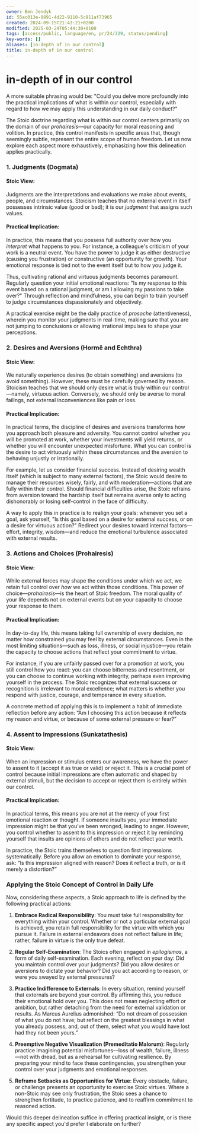 ```yaml
---
owner: Ben Jendyk
id: 55ac013e-0891-4d22-9110-5c911af73965
created: 2024-09-15T21:43:21+0200
modified: 2025-03-24T05:44:30+0100
tags: [access/public, language/en, pr/24/329, status/pending]
key-words: []
aliases: [in-depth of in our control]
title: in-depth of in our control
---
```


# in-depth of in our control

A more suitable phrasing would be: "Could you delve more profoundly into the practical implications of what is within our control, especially with regard to how we may apply this understanding in our daily conduct?"

The Stoic doctrine regarding what is within our control centers primarily on the domain of our *prohairesis*—our capacity for moral reasoning and volition. In practice, this control manifests in specific areas that, though seemingly subtle, represent the entire scope of human freedom. Let us now explore each aspect more exhaustively, emphasizing how this delineation applies practically.

### 1. **Judgments (Dogmata)**

#### Stoic View:
Judgments are the interpretations and evaluations we make about events, people, and circumstances. Stoicism teaches that no external event in itself possesses intrinsic value (good or bad); it is our *judgment* that assigns such values.

#### Practical Implication:
In practice, this means that you possess full authority over how you *interpret* what happens to you. For instance, a colleague's criticism of your work is a neutral event. You have the power to judge it as either destructive (causing you frustration) or constructive (an opportunity for growth). Your emotional response is tied not to the event itself but to how you judge it.

Thus, cultivating rational and virtuous judgments becomes paramount. Regularly question your initial emotional reactions: "Is my response to this event based on a rational judgment, or am I allowing my passions to take over?" Through reflection and mindfulness, you can begin to train yourself to judge circumstances dispassionately and objectively.

A practical exercise might be the daily practice of *prosoche* (attentiveness), wherein you monitor your judgments in real-time, making sure that you are not jumping to conclusions or allowing irrational impulses to shape your perceptions.

### 2. **Desires and Aversions (Hormê and Echthra)**

#### Stoic View:
We naturally experience desires (to obtain something) and aversions (to avoid something). However, these must be carefully governed by reason. Stoicism teaches that we should only desire what is truly within our control—namely, virtuous action. Conversely, we should only be averse to moral failings, not external inconveniences like pain or loss.

#### Practical Implication:
In practical terms, the discipline of desires and aversions transforms how you approach both pleasure and adversity. You cannot control whether you will be promoted at work, whether your investments will yield returns, or whether you will encounter unexpected misfortune. What you can control is the desire to act virtuously within these circumstances and the aversion to behaving unjustly or irrationally.

For example, let us consider financial success. Instead of desiring wealth itself (which is subject to many external factors), the Stoic would desire to manage their resources wisely, fairly, and with moderation—actions that are fully within their control. Should financial difficulties arise, the Stoic refrains from aversion toward the hardship itself but remains averse only to acting dishonorably or losing self-control in the face of difficulty.

A way to apply this in practice is to realign your goals: whenever you set a goal, ask yourself, "Is this goal based on a desire for external success, or on a desire for virtuous action?" Redirect your desires toward internal factors—effort, integrity, wisdom—and reduce the emotional turbulence associated with external results.

### 3. **Actions and Choices (Prohairesis)**

#### Stoic View:
While external forces may shape the conditions under which we act, we retain full control over *how* we act within those conditions. This power of choice—*prohairesis*—is the heart of Stoic freedom. The moral quality of your life depends not on external events but on your capacity to choose your response to them.

#### Practical Implication:
In day-to-day life, this means taking full ownership of every decision, no matter how constrained you may feel by external circumstances. Even in the most limiting situations—such as loss, illness, or social injustice—you retain the capacity to choose actions that reflect your commitment to virtue.

For instance, if you are unfairly passed over for a promotion at work, you still control how you react: you can choose bitterness and resentment, or you can choose to continue working with integrity, perhaps even improving yourself in the process. The Stoic recognizes that external success or recognition is irrelevant to moral excellence; what matters is whether you respond with justice, courage, and temperance in every situation.

A concrete method of applying this is to implement a habit of immediate reflection before any action: “Am I choosing this action because it reflects my reason and virtue, or because of some external pressure or fear?”

### 4. **Assent to Impressions (Sunkatathesis)**

#### Stoic View:
When an impression or stimulus enters our awareness, we have the power to assent to it (accept it as true or valid) or reject it. This is a crucial point of control because initial impressions are often automatic and shaped by external stimuli, but the decision to accept or reject them is entirely within our control.

#### Practical Implication:
In practical terms, this means you are not at the mercy of your first emotional reaction or thought. If someone insults you, your immediate impression might be that you’ve been wronged, leading to anger. However, you control whether to assent to this impression or reject it by reminding yourself that insults are opinions of others and do not reflect your worth.

In practice, the Stoic trains themselves to question first impressions systematically. Before you allow an emotion to dominate your response, ask: “Is this impression aligned with reason? Does it reflect a truth, or is it merely a distortion?”

### Applying the Stoic Concept of Control in Daily Life

Now, considering these aspects, a Stoic approach to life is defined by the following practical actions:

1. **Embrace Radical Responsibility**: You must take full responsibility for everything within your control. Whether or not a particular external goal is achieved, you retain full responsibility for the virtue with which you pursue it. Failure in external endeavors does not reflect failure in life; rather, failure in virtue is the only true defeat.

2. **Regular Self-Examination**: The Stoics often engaged in *epilogismos*, a form of daily self-examination. Each evening, reflect on your day: Did you maintain control over your judgments? Did you allow desires or aversions to dictate your behavior? Did you act according to reason, or were you swayed by external pressures?

3. **Practice Indifference to Externals**: In every situation, remind yourself that externals are beyond your control. By affirming this, you reduce their emotional hold over you. This does not mean neglecting effort or ambition, but rather detaching from the need for external validation or results. As Marcus Aurelius admonished: “Do not dream of possession of what you do not have; but reflect on the greatest blessings in what you already possess, and, out of them, select what you would have lost had they not been yours.”

4. **Preemptive Negative Visualization (Premeditatio Malorum)**: Regularly practice imagining potential misfortunes—loss of wealth, failure, illness—not with dread, but as a rehearsal for cultivating resilience. By preparing your mind to face these contingencies, you strengthen your control over your judgments and emotional responses.

5. **Reframe Setbacks as Opportunities for Virtue**: Every obstacle, failure, or challenge presents an opportunity to exercise Stoic virtues. Where a non-Stoic may see only frustration, the Stoic sees a chance to strengthen fortitude, to practice patience, and to reaffirm commitment to reasoned action.

Would this deeper delineation suffice in offering practical insight, or is there any specific aspect you'd prefer I elaborate on further?